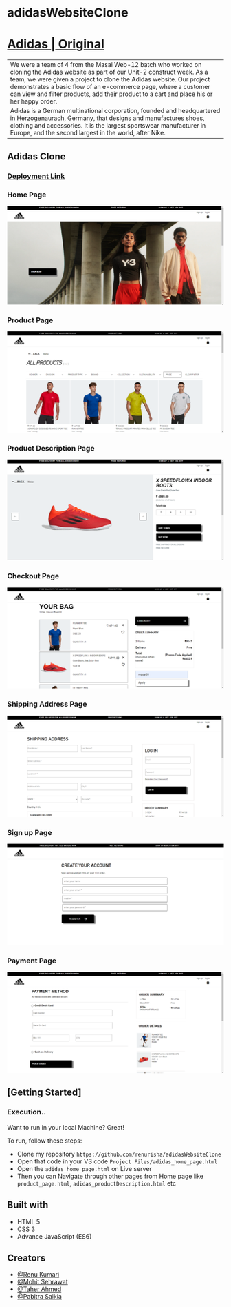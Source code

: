 # adidasWebsiteClone
# [Adidas | Original](https://www.adidas.co.in/search)

<table>
<tr>
<td>
We were a team of 4 from the Masai Web-12 batch who worked on cloning the Adidas website as part of our Unit-2 construct week. As a team, we were given a project to clone the Adidas website. Our project demonstrates a basic flow of an e-commerce page, where a customer can view and filter products, add their product to a cart and place his or her happy order.
</td>
</tr>
<tr>
<td>
Adidas is a German multinational corporation, founded and headquartered in Herzogenaurach, Germany, that designs and manufactures shoes, clothing and accessories. It is the largest sportswear manufacturer in Europe, and the second largest in the world, after Nike.
</td>
</tr>
</table>




## Adidas Clone

### [Deployment Link](https://adidas-website-clone.netlify.app/)

### Home Page

![](https://github.com/renurisha/adidasWebsiteClone/blob/master/Adidas%20Clone%20Screen%20Shots/Home%20page.png)

### Product Page
![](https://github.com/renurisha/adidasWebsiteClone/blob/master/Adidas%20Clone%20Screen%20Shots/Products%20Page.png?raw=true)

### Product Description Page
![](https://github.com/renurisha/adidasWebsiteClone/blob/master/Adidas%20Clone%20Screen%20Shots/Product%20Description%20Page.png?raw=true)

### Checkout Page
![](https://github.com/renurisha/adidasWebsiteClone/blob/master/Adidas%20Clone%20Screen%20Shots/Checkout%20Page.png?raw=true)

### Shipping Address Page
![](https://github.com/renurisha/adidasWebsiteClone/blob/master/Adidas%20Clone%20Screen%20Shots/Shipping%20Address%20page.png?raw=true)

### Sign up Page
![](https://github.com/renurisha/adidasWebsiteClone/blob/master/Adidas%20Clone%20Screen%20Shots/Sign%20Up%20page.png?raw=true)

### Payment Page
![](https://github.com/renurisha/adidasWebsiteClone/blob/master/Adidas%20Clone%20Screen%20Shots/Payment%20Page.png?raw=true)



## [Getting Started]

### Execution..
Want to run in your local Machine? Great!

To run, follow these steps:

- Clone my repository `https://github.com/renurisha/adidasWebsiteClone`
- Open that code in your VS code `Project Files/adidas_home_page.html`
- Open the `adidas_home_page.html` on Live server
- Then you can Navigate through other pages from Home page like `product_page.html`, `adidas_productDescription.html` etc

## Built with 

- HTML 5
- CSS 3
- Advance JavaScript (ES6)

## Creators
- [@Renu Kumari](https://github.com/renurisha)
- [@Mohit Sehrawat](https://github.com/m-sehrawat/)
- [@Taher Ahmed](https://github.com/taherahmed14)
- [@Pabitra Saikia](https://github.com/ipabitrasaikia1)


  
